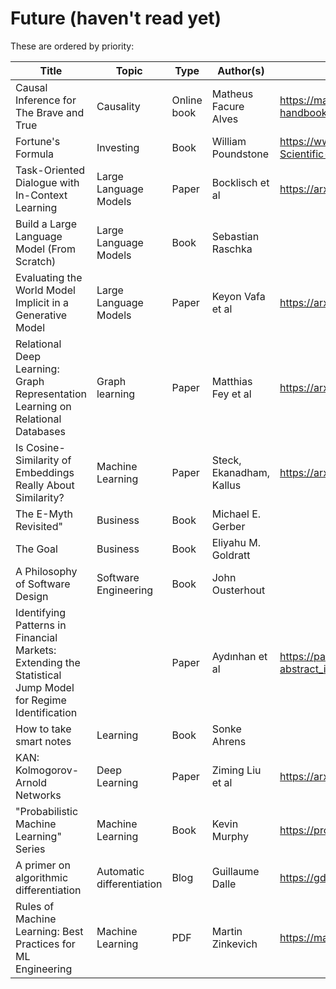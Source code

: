 # Future (haven't read yet)

These are ordered by priority:

| Title                                                                                                     | Topic                     | Type        | Author(s)                | Link(s)                                                                            |
| --------------------------------------------------------------------------------------------------------- | ------------------------- | ----------- | ------------------------ | ---------------------------------------------------------------------------------- |
| Causal Inference for The Brave and True                                                                   | Causality                 | Online book | Matheus Facure Alves     | <https://matheusfacure.github.io/python-causality-handbook/>                       |
| Fortune's Formula                                                                                         | Investing                 | Book        | William Poundstone       | <https://www.amazon.com/Fortunes-Formula-Scientific-Betting-Casinos/dp/B072VX7DCS> |
| Task-Oriented Dialogue with In-Context Learning                                                           | Large Language Models     | Paper       | Bocklisch et al          | <https://arxiv.org/abs/2402.12234>                                                 |
| Build a Large Language Model (From Scratch)                                                               | Large Language Models     | Book        | Sebastian Raschka        |
| Evaluating the World Model Implicit in a Generative Model                                                 | Large Language Models     | Paper       | Keyon Vafa et al         | <https://arxiv.org/abs/2406.03689>                                                 |
| Relational Deep Learning: Graph Representation Learning on Relational Databases                           | Graph learning            | Paper       | Matthias Fey et al       | <https://arxiv.org/abs/2312.04615>                                                 |
| Is Cosine-Similarity of Embeddings Really About Similarity?                                               | Machine Learning          | Paper       | Steck, Ekanadham, Kallus | <https://arxiv.org/pdf/2403.05440>                                                 |
| The E-Myth Revisited"                                                                                     | Business                  | Book        | Michael E. Gerber        |                                                                                    |
| The Goal                                                                                                  | Business                  | Book        | Eliyahu M. Goldratt      |                                                                                    |
| A Philosophy of Software Design                                                                           | Software Engineering      | Book        | John Ousterhout          |                                                                                    |
| Identifying Patterns in Financial Markets: Extending the Statistical Jump Model for Regime Identification |                           | Paper       | Aydınhan et al           | <https://papers.ssrn.com/sol3/papers.cfm?abstract_id=4556048>                      |
| How to take smart notes                                                                                   | Learning                  | Book        | Sonke Ahrens             |                                                                                    |
| KAN: Kolmogorov-Arnold Networks                                                                           | Deep Learning             | Paper       | Ziming Liu et al         | <https://arxiv.org/abs/2404.19756>                                                 |
| "Probabilistic Machine Learning" Series                                                                   | Machine Learning          | Book        | Kevin Murphy             | <https://probml.github.io/pml-book/>                                               |
| A primer on algorithmic differentiation                                                                   | Automatic differentiation | Blog        | Guillaume Dalle          | <https://gdalle.github.io/AutodiffTutorial/>                                       |
| Rules of Machine Learning: Best Practices for ML Engineering                                              | Machine Learning          | PDF         | Martin Zinkevich         | <https://martin.zinkevich.org/rules_of_ml/rules_of_ml.pdf>                         |
